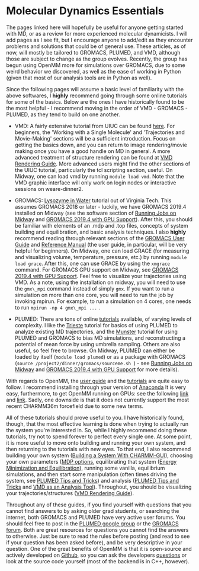 # Molecular Dynamics Essentials
The pages linked here will hopefully be useful for anyone getting started with MD, or as a review for more experienced molecular dynamicists. I will add pages as I see fit, but I encourage anyone to add/edit as they encounter problems and solutions that could be of general use. These articles, as of now, will mostly be tailored to GROMACS, PLUMED, and VMD, although those are subject to change as the group evolves.
Recently, the group has begun using OpenMM more for simulations over GROMACS, due to some weird behavior we discovered, as well as the ease of working in Python (given that most of our analysis tools are in Python as well).

Since the following pages will assume a basic level of familiarity with the above softwares, I **highly** recommend going through some online tutorials for some of the basics. Below are the ones I have historically found to be the most helpful - I recommend moving in the order of VMD - GROMACS - PLUMED, as they tend to build on one another.

*   VMD: A fairly extensive tutorial from UIUC can be found [here](http://www.ks.uiuc.edu/Training/Tutorials/vmd/tutorial-html/index.html). For beginners, the 'Working with a Single Molecule' and 'Trajectories and Movie-Making' sections will be a sufficient introduction. Focus on getting the basics down, and you can return to image rendering/movie making once you have a good handle on MD in general. A more advanced treatment of structure rendering can be found at [VMD Rendering Guide](./VMD-Rendering-Guide.md). More advanced users might find the other sections of the UIUC tutorial, particularly the tcl scripting section, useful. On Midway, one can load vmd by running `module load vmd`. Note that the VMD graphic interface will only work on login nodes or interactive sessions on weare-dinner2. 

*   GROMACS: [Lysozyme in Water](http://www.mdtutorials.com/gmx/lysozyme/index.html) tutorial out of Virginia Tech. This assumes GROMACS 2018 or later - luckily, we have GROMACS 2019.4 installed on Midway (see the software section of [Running Jobs on Midway](./Running-Jobs-on-Midway.md) and [GROMACS 2019.4 with GPU Support](/display/thecookbook/GROMACS+2019.4+with+GPU+Support)). After this, you should be familiar with elements of an .mdp and .top files, concepts of system building and equilibration, and basic analysis techniques. I also **highly** recommend reading through relevant sections of the [GROMACS User Guide](http://manual.gromacs.org/documentation/2019.4/user-guide/index.html) and [Reference Manual](http://manual.gromacs.org/documentation/2019.4/reference-manual/index.html) (the user guide, in particular, will be very helpful for beginners). On Midway, one can load GRACE (for measuring and visualizing volume, temperature, pressure, etc.) by running `module load grace`. After this, one can use GRACE by using the `xmgrace` command. For GROMACS GPU support on Midway, see [GROMACS 2019.4 with GPU Support](./GROMACS-2019.4-with-GPU-Support.md). Feel free to visualize your trajectories using VMD. As a note, using the installation on midway, you will need to use the `gmx\_mpi` command instead of simply `gmx`. If you want to run a simulation on more than one core, you will need to run the job by invoking mpirun. For example, to run a simulation on 4 cores, one needs to run `mpirun -np 4 gmx\_mpi ...` .

*   PLUMED: There are tons of online [tutorials](https://www.plumed.org/doc-v2.5/user-doc/html/tutorials.html) available, of varying levels of complexity. I like the [Trieste](https://www.plumed.org/doc-v2.5/user-doc/html/trieste-1.html) tutorial for basics of using PLUMED to analyze existing MD trajectories, and the [Munster](https://www.plumed.org/doc-v2.5/user-doc/html/munster.html) tutorial for using PLUMED and GROMACS to bias MD simulations, and reconstructing a potential of mean force by using umbrella sampling. Others are also useful, so feel free to browse. On Midway, PLUMED can either be loaded by itself (`module load plumed`) or as a package with GROMACS (`source /project2/dinner/gromacs/sourceme.sh `) \- see [Running Jobs on Midway](./Running-Jobs-on-Midway.md) and [GROMACS 2019.4 with GPU Support](./GROMACS-2019.4-with-GPU-Support.md) for more details). 

With regards to OpenMM, the [user guide](http://docs.openmm.org/latest/userguide/) and the [tutorials](https://openmm.org/tutorials) are quite easy to follow.
I recommend installing through your version of [Anaconda](./Python.md#installation)
It is very easy, furthermore, to get OpenMM running on GPUs: see the following [link](http://docs.openmm.org/latest/userguide/library/04_platform_specifics.html#cuda-platform) and [link](http://docs.openmm.org/latest/userguide/application/02_running_sims.html#platforms).
Sadly, one downside is that it does not currently support the most recent CHARMM36m forcefield due to some new terms.

All of these tutorials should prove useful to you. I have historically found, though, that the most effective learning is done when trying to actually run the system you're interested in. So, while I highly recommend doing these tutorials, try not to spend forever to perfect every single one. At some point, it is more useful to move onto building and running your own system, and then returning to the tutorials with new eyes. To that end, I also recommend building your own system ([Building a System With CHARMM-GUI](./Building-a-System-With-CHARMM-GUI.md)), choosing your own parameters ([MDP options](./MDP-options.md), equilibrating that system ([Energy Minimization and Equilibration](./Energy-Minimization-and-Equilibration.md)), running some vanilla, equilibrium simulations, and then start some manipulation (often times driving the system, see [PLUMED Tips and Tricks](./PLUMED-Tips-and-Tricks.md)) and analysis ([PLUMED Tips and Tricks](./PLUMED-Tips-and-Tricks.md) and [VMD as an Analysis Tool](./VMD-as-an-Analysis-Tool.md)). Throughout, you should be visualizing your trajectories/structures ([VMD Rendering Guide](./VMD-Rendering-Guide.md)). 

Throughout any of these guides, if you find yourself with questions that you cannot find answers to by asking older grad students, or searching the internet, both GROMACS and PLUMED have very active user forums. You should feel free to post in the [PLUMED google group](https://groups.google.com/g/plumed-users) or the [GROMACS forum](https://gromacs.bioexcel.eu/). Both are great resources for questions you cannot find the answers to otherwise. Just be sure to read the rules before posting (and read to see if your question has been asked before), and be very descriptive in your question.
One of the great benefits of OpenMM is that it is open-source and actively developed on [Github](https://github.com/openmm/openmm), so you can ask the developers [questions](https://github.com/openmm/openmm/issues) or look at the source code yourself (most of the backend is in C++, however).
